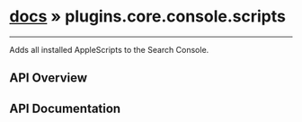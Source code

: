 # [docs](index.md) » plugins.core.console.scripts
---

Adds all installed AppleScripts to the Search Console.

## API Overview

## API Documentation

